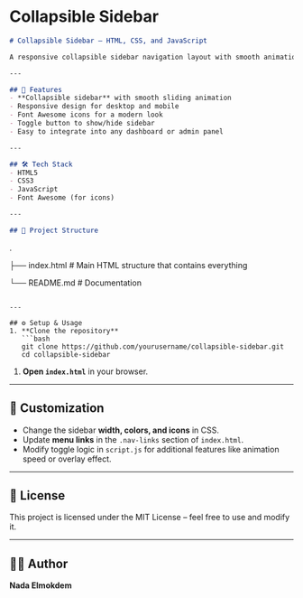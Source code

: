 # Collapsible Sidebar

```markdown
# Collapsible Sidebar – HTML, CSS, and JavaScript

A responsive collapsible sidebar navigation layout with smooth animations, built using HTML, CSS, and vanilla JavaScript.

---

## 🚀 Features
- **Collapsible sidebar** with smooth sliding animation
- Responsive design for desktop and mobile
- Font Awesome icons for a modern look
- Toggle button to show/hide sidebar
- Easy to integrate into any dashboard or admin panel

---

## 🛠️ Tech Stack
- HTML5
- CSS3
- JavaScript
- Font Awesome (for icons)

---

## 📂 Project Structure

```

.

├── index.html       # Main HTML structure that contains everything

└── README.md        # Documentation

```

---

## ⚙️ Setup & Usage
1. **Clone the repository**
   ```bash
   git clone https://github.com/yourusername/collapsible-sidebar.git
   cd collapsible-sidebar

```

1. **Open `index.html`** in your browser.

---

## 🎨 Customization

- Change the sidebar **width, colors, and icons** in CSS.
- Update **menu links** in the `.nav-links` section of `index.html`.
- Modify toggle logic in `script.js` for additional features like animation speed or overlay effect.

---

## 📜 License

This project is licensed under the MIT License – feel free to use and modify it.

---

## 👨‍💻 Author

**Nada Elmokdem**
